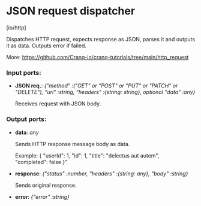 # JSON request dispatcher

[io/http]

Dispatches HTTP request, expects response as JSON, parses it and outputs it as data. Outputs error if failed.

More: https://github.com/Cranq-io/cranq-tutorials/tree/main/http_request

### Input ports:

* __JSON req.__: _{"method" :("GET" or "POST" or "PUT" or "PATCH" or "DELETE"), "url" :string, "headers" :{string: string}, optional "data" :any}_

    Receives request with JSON body.



### Output ports:

* __data__: _any_

    Sends HTTP response message body as data.
    
    Example:
    {
      "userId": 1, 
      "id": 1, 
      "title": "delectus aut autem",  
      "completed": false
    }"



* __response__: _{"status" :number, "headers" :{string: any}, "body" :string}_

    Sends original response.



* __error__: _{"error" :string}_




